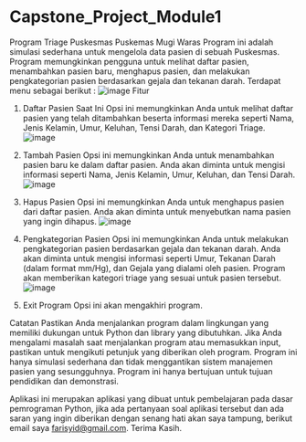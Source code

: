 # Capstone_Project_Module1
Program Triage Puskesmas
Puskemas Mugi Waras
Program ini adalah simulasi sederhana untuk mengelola data pasien di sebuah Puskesmas. Program memungkinkan pengguna untuk melihat daftar pasien, menambahkan pasien baru, menghapus pasien, dan melakukan pengkategorian pasien berdasarkan gejala dan tekanan darah.
Terdapat menu sebagai berikut :
![image](https://github.com/farisyid/Capstone_Project_Module1/assets/142249730/7d55e43c-7dfd-4b6d-bb3c-0db6c8d7f03c)
Fitur
1. Daftar Pasien Saat Ini
Opsi ini memungkinkan Anda untuk melihat daftar pasien yang telah ditambahkan beserta informasi mereka seperti Nama, Jenis Kelamin, Umur, Keluhan, Tensi Darah, dan Kategori Triage.
![image](https://github.com/farisyid/Capstone_Project_Module1/assets/142249730/28f6c897-657d-48ae-bb34-139ed9c8620d)

3. Tambah Pasien
Opsi ini memungkinkan Anda untuk menambahkan pasien baru ke dalam daftar pasien. Anda akan diminta untuk mengisi informasi seperti Nama, Jenis Kelamin, Umur, Keluhan, dan Tensi Darah.
![image](https://github.com/farisyid/Capstone_Project_Module1/assets/142249730/96457552-9392-41a1-8929-4ad9dcf23001)

5. Hapus Pasien
Opsi ini memungkinkan Anda untuk menghapus pasien dari daftar pasien. Anda akan diminta untuk menyebutkan nama pasien yang ingin dihapus.
![image](https://github.com/farisyid/Capstone_Project_Module1/assets/142249730/c6c8c37c-0404-41f8-8595-160897ae10d4)

7. Pengkategorian Pasien
Opsi ini memungkinkan Anda untuk melakukan pengkategorian pasien berdasarkan gejala dan tekanan darah. Anda akan diminta untuk mengisi informasi seperti Umur, Tekanan Darah (dalam format mm/Hg), dan Gejala yang dialami oleh pasien. Program akan memberikan kategori triage yang sesuai untuk pasien tersebut.
![image](https://github.com/farisyid/Capstone_Project_Module1/assets/142249730/ca54e3c5-98a2-41dc-939f-bbf02a7e26c8)

9. Exit Program
Opsi ini akan mengakhiri program.

Catatan
Pastikan Anda menjalankan program dalam lingkungan yang memiliki dukungan untuk Python dan library yang dibutuhkan. Jika Anda mengalami masalah saat menjalankan program atau memasukkan input, pastikan untuk mengikuti petunjuk yang diberikan oleh program.
Program ini hanya simulasi sederhana dan tidak menggantikan sistem manajemen pasien yang sesungguhnya. Program ini hanya bertujuan untuk tujuan pendidikan dan demonstrasi.

Aplikasi ini merupakan aplikasi yang dibuat untuk pembelajaran pada dasar pemrograman Python, jika ada pertanyaan soal aplikasi tersebut dan ada saran yang ingin diberikan dengan senang hati akan saya tampung, berikut email saya farisyid@gmail.com. Terima Kasih.
